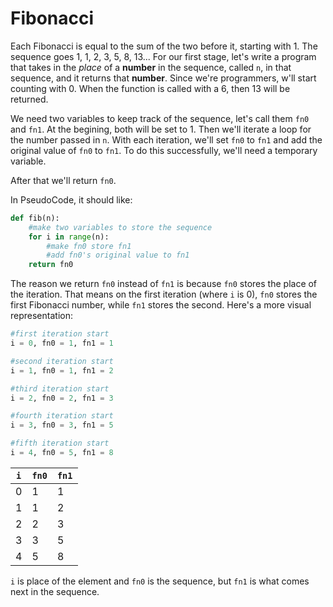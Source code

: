 # Fibonacci
Each Fibonacci is equal to the sum of the two before it, starting with 1. The sequence goes 1, 1, 2, 3, 5, 8, 13... For our first stage, let's write a program that takes in the *place* of a **number** in the sequence, called ```n```, in that sequence, and it returns that **number**. Since we're programmers, w'll start counting with 0. When the function is called with a 6, then 13 will be returned.

We need two variables to keep track of the sequence, let's call them ```fn0``` and ```fn1```. At the begining, both will be set to 1. Then we'll iterate a  loop for the number passed in ```n```. With each iteration, we'll set ```fn0``` to ```fn1``` and add the original value of ```fn0``` to ```fn1```. To do this successfully, we'll need a temporary variable.

After that we'll return ```fn0```.

In PseudoCode, it should like:
```python
def fib(n):
    #make two variables to store the sequence
    for i in range(n):
        #make fn0 store fn1
        #add fn0's original value to fn1
    return fn0
```
The reason we return ```fn0``` instead of ```fn1``` is because ```fn0``` stores the place of the iteration. That means on the first iteration (where ```i``` is 0), ```fn0``` stores the first Fibonacci number, while ```fn1``` stores the second. Here's a more visual representation:
```python
#first iteration start
i = 0, fn0 = 1, fn1 = 1

#second iteration start
i = 1, fn0 = 1, fn1 = 2

#third iteration start
i = 2, fn0 = 2, fn1 = 3

#fourth iteration start
i = 3, fn0 = 3, fn1 = 5

#fifth iteration start
i = 4, fn0 = 5, fn1 = 8
```
| ```i```  | ```fn0```  |  ```fn1``` |
|---|---|---|
|  0 | 1  | 1  |
|  1 |  1 |  2 |
|  2 |  2 |   3|
|  3 |  3 |   5|
|  4 |  5 |   8|

```i``` is place of the element and ```fn0``` is the sequence, but ```fn1``` is what comes next in the sequence.
